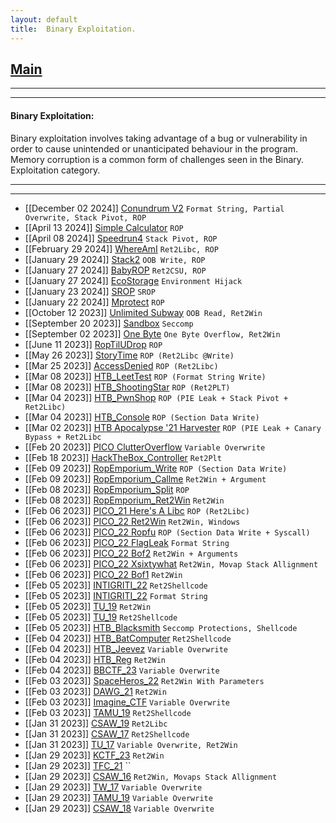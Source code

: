 ```yaml
---
layout: default
title:  Binary Exploitation.
---
```


<h2 class="menu-header" id="index"><a href="../../index.html">Main</a></h2>
<hr>

* * *
<h4 class="menu-header" id="binaryexp">Binary Exploitation:</h4>
Binary exploitation involves taking advantage of a bug or vulnerability in order to cause unintended or unanticipated behaviour in the program. Memory corruption is a common form of challenges seen in the Binary. Exploitation category.
<hr>
<hr>

- [[December 02 2024]] [Conundrum V2](https://h4ckyou.github.io/posts/bof/posts/conundrum2.html) `Format String, Partial Overwrite, Stack Pivot, ROP`
- [[April 13 2024]] [Simple Calculator](https://h4ckyou.github.io/posts/bof/posts/simplecalc.html) `ROP`
- [[April 08 2024]] [Speedrun4](https://h4ckyou.github.io/posts/bof/posts/speedrun.html) `Stack Pivot, ROP`
- [[February 29 2024]] [WhereAmI](https://h4ckyou.github.io/posts/bof/posts/whereami.html) `Ret2Libc, ROP`
- [[January 29 2024]] [Stack2](https://h4ckyou.github.io/posts/bof/posts/stack2.html) `OOB Write, ROP`
- [[January 27 2024]] [BabyROP](https://h4ckyou.github.io/posts/bof/posts/babyrop.html) `Ret2CSU, ROP`
- [[January 27 2024]] [EcoStorage](https://h4ckyou.github.io/posts/bof/posts/ecostorage.html) `Environment Hijack`
- [[January 23 2024]] [SROP](https://h4ckyou.github.io/posts/bof/posts/srop.html) `SROP`
- [[January 22 2024]] [Mprotect](https://h4ckyou.github.io/posts/bof/posts/mprotect.html) `ROP`
- [[October 12 2023]] [Unlimited Subway](https://h4ckyou.github.io/posts/bof/posts/unlimited_subway.html) `OOB Read, Ret2Win`
- [[September 20 2023]] [Sandbox](https://h4ckyou.github.io/posts/bof/posts/sandbox.html) `Seccomp`
- [[September 02 2023]] [One Byte](https://h4ckyou.github.io/posts/bof/posts/onebyte.html) `One Byte Overflow, Ret2Win`
- [[June 11 2023]] [RopTilUDrop](https://h4ckyou.github.io/posts/bof/posts/roptiludrop.html) `ROP `
- [[May 26 2023]] [StoryTime](https://h4ckyou.github.io/posts/bof/posts/storytime.html) `ROP (Ret2Libc @Write)`
- [[Mar 25 2023]] [AccessDenied](https://h4ckyou.github.io/posts/bof/posts/accessdenied.html) `ROP (Ret2Libc)`
- [[Mar 08 2023]] [HTB_LeetTest](https://h4ckyou.github.io/posts/bof/posts/leettest.html) `ROP (Format String Write)`
- [[Mar 08 2023]] [HTB_ShootingStar](https://h4ckyou.github.io/posts/bof/posts/shootingstar.html) `ROP (Ret2PLT)`
- [[Mar 04 2023]] [HTB_PwnShop](https://h4ckyou.github.io/posts/bof/posts/pwnshop.html) `ROP (PIE Leak + Stack Pivot + Ret2Libc)`
- [[Mar 04 2023]] [HTB_Console](https://h4ckyou.github.io/posts/bof/posts/console.html) `ROP (Section Data Write)`
- [[Mar 02 2023]] [HTB Apocalypse '21 Harvester](https://h4ckyou.github.io/posts/bof/posts/harvester.html) `ROP (PIE Leak + Canary Bypass + Ret2Libc`
- [[Feb 20 2023]] [PICO ClutterOverflow](https://markuched13.github.io/posts/bof/clutter.html) `Variable Overwrite`
- [[Feb 18 2023]] [HackTheBox_Controller](https://markuched13.github.io/posts/bof/controller.html) `Ret2Plt`
- [[Feb 09 2023]] [RopEmporium_Write](https://markuched13.github.io/posts/bof/write.html) `ROP (Section Data Write)`
- [[Feb 09 2023]] [RopEmporium_Callme](https://markuched13.github.io/posts/bof/callme.html) `Ret2Win + Argument`
- [[Feb 08 2023]] [RopEmporium_Split](https://markuched13.github.io/posts/bof/split.html) `ROP`
- [[Feb 08 2023]] [RopEmporium_Ret2Win](https://markuched13.github.io/posts/bof/ret2win.html) `Ret2Win`
- [[Feb 06 2023]] [PICO_21 Here's A Libc](https://h4ckyou.github.io/posts/bof/posts/here's_a_libc.html) `ROP (Ret2Libc)`
- [[Feb 06 2023]] [PICO_22 Ret2Win](https://h4ckyou.github.io/posts/bof/posts/wine.html) `Ret2Win, Windows`
- [[Feb 06 2023]] [PICO_22 Ropfu](https://h4ckyou.github.io/posts/bof/posts/ropfu.html) `ROP (Section Data Write + Syscall) `
- [[Feb 06 2023]] [PICO_22 FlagLeak](https://h4ckyou.github.io/posts/bof/posts/flagleak.html) `Format String`
- [[Feb 06 2023]] [PICO_22 Bof2](https://h4ckyo.github.io/posts/bof/posts/bof2.html) `Ret2Win + Arguments`
- [[Feb 06 2023]] [PICO_22 Xsixtywhat](https://h4ckyou.github.io/posts/bof/posts/xsixtywhat.html) `Ret2Win, Movap Stack Allignment`
- [[Feb 06 2023]] [PICO_22 Bof1](https://h4ckyou.github.io/posts/bof/posts/bof1.html) `Ret2Win`
- [[Feb 05 2023]] [INTIGRITI_22](https://markuched13.github.io/posts/bof/easyregister.html) `Ret2Shellcode`
- [[Feb 05 2023]] [INTIGRITI_22](https://markuched13.github.io/posts/bof/searchengine.html) `Format String`
- [[Feb 05 2023]] [TU_19](https://markuched13.github.io/posts/bof/thefirst.html) `Ret2Win`
- [[Feb 05 2023]] [TU_19](https://markuched13.github.io/posts/bof/shellme.html) `Ret2Shellcode`
- [[Feb 05 2023]] [HTB_Blacksmith](https://markuched13.github.io/posts/bof/blacksmith.html) `Seccomp Protections, Shellcode`
- [[Feb 04 2023]] [HTB_BatComputer](https://markuched13.github.io/posts/bof/bat.html) `Ret2Shellcode`
- [[Feb 04 2023]] [HTB_Jeevez](https://h4ckyou.github.io/posts/bof/posts/jeevez.html) `Variable Overwrite`
- [[Feb 04 2023]] [HTB_Reg](https://markuched13.github.io/posts/bof/reg.html) `Ret2Win`
- [[Feb 04 2023]] [BBCTF_23](https://markuched13.github.io/posts/bof/ezpwn1.html) `Variable Overwrite`
- [[Feb 03 2023]] [SpaceHeros_22](https://markuched13.github.io/posts/bof/vader.html) `Ret2Win With Parameters`
- [[Feb 03 2023]] [DAWG_21](https://markuched13.github.io/posts/bof/bofit.html) `Ret2Win`
- [[Feb 03 2023]] [Imagine_CTF](https://markuched13.github.io/posts/bof/stackoverflow.html) `Variable Overwrite`
- [[Feb 03 2023]] [TAMU_19](https://markuched13.github.io/posts/bof/pwn3.html) `Ret2Shellcode`
- [[Jan 31 2023]] [CSAW_19](https://markuched13.github.io/posts/bof/babyboi.html) `Ret2Libc`
- [[Jan 31 2023]] [CSAW_17](https://markuched13.github.io/posts/bof/pilot.html) `Ret2Shellcode`
- [[Jan 31 2023]] [TU_17](https://markuched13.github.io/posts/bof/vulnchat.html) `Variable Overwrite, Ret2Win`
- [[Jan 29 2023]] [KCTF_23](https://markuched13.github.io/posts/bof/chall.html) `Ret2Win`
- [[Jan 29 2023]] [TFC_21](https://markuched13.github.io/posts/bof/secret.html) ``
- [[Jan 29 2023]] [CSAW_16](https://markuched13.github.io/posts/bof/warmup.html) `Ret2Win, Movaps Stack Allignment`
- [[Jan 29 2023]] [TW_17](https://markuched13.github.io/posts/bof/justdoit.html) `Variable Overwrite`
- [[Jan 29 2023]] [TAMU_19](https://markuched13.github.io/posts/bof/pwn1.html) `Variable Overwrite`
- [[Jan 29 2023]] [CSAW_18](https://markuched13.github.io/posts/bof/boi.html) `Variable Overwrite`

